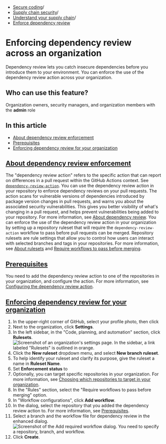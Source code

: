   * [Secure coding](https://docs.github.com/en/code-security "Secure coding")/
  * [Supply chain security](https://docs.github.com/en/code-security/supply-chain-security "Supply chain security")/
  * [Understand your supply chain](https://docs.github.com/en/code-security/supply-chain-security/understanding-your-software-supply-chain "Understand your supply chain")/
  * [Enforce dependency review](https://docs.github.com/en/code-security/supply-chain-security/understanding-your-software-supply-chain/enforcing-dependency-review-across-an-organization "Enforce dependency review")


# Enforcing dependency review across an organization
Dependency review lets you catch insecure dependencies before you introduce them to your environment. You can enforce the use of the dependency review action across your organization.
## Who can use this feature?
Organization owners, security managers, and organization members with the **admin** role
## In this article
  * [About dependency review enforcement](https://docs.github.com/en/code-security/supply-chain-security/understanding-your-software-supply-chain/enforcing-dependency-review-across-an-organization#about-dependency-review-enforcement)
  * [Prerequisites](https://docs.github.com/en/code-security/supply-chain-security/understanding-your-software-supply-chain/enforcing-dependency-review-across-an-organization#prerequisites)
  * [Enforcing dependency review for your organization](https://docs.github.com/en/code-security/supply-chain-security/understanding-your-software-supply-chain/enforcing-dependency-review-across-an-organization#enforcing-dependency-review-for-your-organization)


## [About dependency review enforcement](https://docs.github.com/en/code-security/supply-chain-security/understanding-your-software-supply-chain/enforcing-dependency-review-across-an-organization#about-dependency-review-enforcement)
The "dependency review action" refers to the specific action that can report on differences in a pull request within the GitHub Actions context. See [`dependency-review-action`](https://github.com/actions/dependency-review-action). You can use the dependency review action in your repository to enforce dependency reviews on your pull requests. The action scans for vulnerable versions of dependencies introduced by package version changes in pull requests, and warns you about the associated security vulnerabilities. This gives you better visibility of what's changing in a pull request, and helps prevent vulnerabilities being added to your repository. For more information, see [About dependency review](https://docs.github.com/en/code-security/supply-chain-security/understanding-your-software-supply-chain/about-dependency-review#about-the-dependency-review-action).
You can enforce the use of the dependency review action in your organization by setting up a repository ruleset that will require the `dependency-review-action` workflow to pass before pull requests can be merged. Repository rulesets are rule settings that allow you to control how users can interact with selected branches and tags in your repositories. For more information, see [About rulesets](https://docs.github.com/en/repositories/configuring-branches-and-merges-in-your-repository/managing-rulesets/about-rulesets) and [Require workflows to pass before merging](https://docs.github.com/en/repositories/configuring-branches-and-merges-in-your-repository/managing-rulesets/available-rules-for-rulesets#require-workflows-to-pass-before-merging).
## [Prerequisites](https://docs.github.com/en/code-security/supply-chain-security/understanding-your-software-supply-chain/enforcing-dependency-review-across-an-organization#prerequisites)
You need to add the dependency review action to one of the repositories in your organization, and configure the action. For more information, see [Configuring the dependency review action](https://docs.github.com/en/code-security/supply-chain-security/understanding-your-software-supply-chain/configuring-the-dependency-review-action).
## [Enforcing dependency review for your organization](https://docs.github.com/en/code-security/supply-chain-security/understanding-your-software-supply-chain/enforcing-dependency-review-across-an-organization#enforcing-dependency-review-for-your-organization)
  1. In the upper-right corner of GitHub, select your profile photo, then click 
  2. Next to the organization, click **Settings**.
  3. In the left sidebar, in the "Code, planning, and automation" section, click **Rulesets**.
![Screenshot of an organization's settings page. In the sidebar, a link labeled "Rulesets" is outlined in orange.](https://docs.github.com/assets/cb-32436/images/help/organizations/sidebar-repository-rulesets.png)
  4. Click the **New ruleset** dropdown menu, and select **New branch ruleset**.
  5. To help identify your ruleset and clarify its purpose, give the ruleset a name in **Ruleset Name**.
  6. Set **Enforcement status** to 
  7. Optionally, you can target specific repositories in your organization. For more information, see [Choosing which repositories to target in your organization](https://docs.github.com/en/organizations/managing-organization-settings/creating-rulesets-for-repositories-in-your-organization#choosing-which-repositories-to-target-in-your-organization).
  8. In the "Rules" section, select the "Require workflows to pass before merging" option.
  9. In "Workflow configurations", click **Add workflow**.
  10. In the dialog, select the repository that you added the dependency review action to. For more information, see [Prerequisites](https://docs.github.com/en/code-security/supply-chain-security/understanding-your-software-supply-chain/enforcing-dependency-review-across-an-organization#prerequisites).
  11. Select a branch and the workflow file for dependency review in the enhanced dialog.
![Screenshot of the Add required workflow dialog. You need to specify a repository, branch, and workflow.](https://docs.github.com/assets/cb-117046/images/help/repository/add-required-workflow-dialog.png)
  12. Click **Create**.


